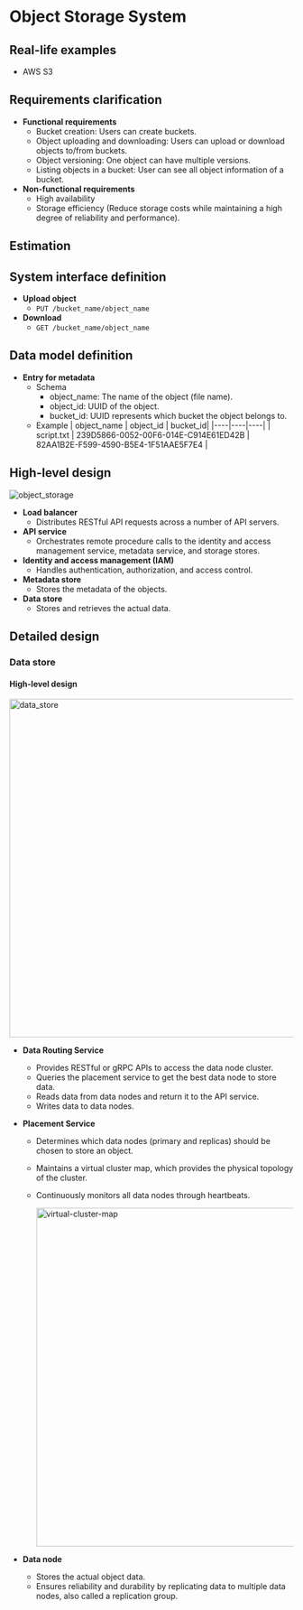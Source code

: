 # Object Storage System

## Real-life examples
- AWS S3

## Requirements clarification
- **Functional requirements**
   - Bucket creation: Users can create buckets.
   - Object uploading and downloading: Users can upload or download objects to/from buckets.
   - Object versioning: One object can have multiple versions.
   - Listing objects in a bucket: User can see all object information of a bucket.
- **Non-functional requirements**
   - High availability
   - Storage efficiency (Reduce storage costs while maintaining a high degree of reliability and performance).
 
## Estimation

## System interface definition
- **Upload object**
   - `PUT /bucket_name/object_name`
- **Download**
   - `GET /bucket_name/object_name`

## Data model definition
- **Entry for metadata**
   - Schema
       - object_name: The name of the object (file name).
       - object_id: UUID of the object.
       - bucket_id: UUID represents which bucket the object belongs to.
   - Example
     | object_name | object_id | bucket_id|
     |----|----|----|
     | script.txt | 239D5866-0052-00F6-014E-C914E61ED42B | 82AA1B2E-F599-4590-B5E4-1F51AAE5F7E4 |

## High-level design
![object_storage](https://github.com/wuyichen24/system-design-interview/assets/8989447/aa9b3f35-8244-4ae7-94bd-b949ed60b34e)

- **Load balancer**
   - Distributes RESTful API requests across a number of API servers.
- **API service**
   - Orchestrates remote procedure calls to the identity and access management service, metadata service, and storage stores.
- **Identity and access management (IAM)**
   - Handles authentication, authorization, and access control.
- **Metadata store**
   - Stores the metadata of the objects.
- **Data store**
   - Stores and retrieves the actual data.

## Detailed design
### Data store
#### High-level design

<img width="600" alt="data_store" src="https://github.com/wuyichen24/system-design-interview/assets/8989447/c0d1988a-14ac-43c0-98a5-97bdb52f26cd">

- **Data Routing Service**
   - Provides RESTful or gRPC APIs to access the data node cluster.
   - Queries the placement service to get the best data node to store data.
   - Reads data from data nodes and return it to the API service.
   - Writes data to data nodes.
- **Placement Service**
   - Determines which data nodes (primary and replicas) should be chosen to store an object.
   - Maintains a virtual cluster map, which provides the physical topology of the cluster.
   - Continuously monitors all data nodes through heartbeats.
 
     <img width="600" alt="virtual-cluster-map" src="https://github.com/wuyichen24/system-design-interview/assets/8989447/6f6db642-11c6-4c93-911b-ee3dc964e6be">
     
- **Data node**
   - Stores the actual object data.
   - Ensures reliability and durability by replicating data to multiple data nodes, also called a replication group.

